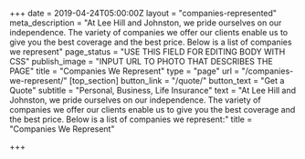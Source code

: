 +++
date = 2019-04-24T05:00:00Z
layout = "companies-represented"
meta_description = "At Lee Hill and Johnston, we pride ourselves on our independence. The variety of companies we offer our clients enable us to give you the best coverage and the best price. Below is a list of companies we represent"
page_status = "USE THIS FIELD FOR EDITING BODY WITH CSS"
publish_image = "INPUT URL TO PHOTO THAT DESCRIBES THE PAGE"
title = "Companies We Represent"
type = "page"
url = "/companies-we-represent/"
[top_section]
button_link = "/quote/"
button_text = "Get a Quote"
subtitle = "Personal, Business, Life Insurance"
text = "At Lee Hill and Johnston, we pride ourselves on our independence. The variety of companies we offer our clients enable us to give you the best coverage and the best price. Below is a list of companies we represent:"
title = "Companies We Represent"

+++
